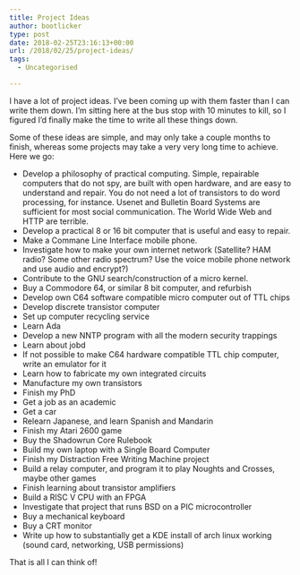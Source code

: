 ```yaml
---
title: Project Ideas
author: bootlicker
type: post
date: 2018-02-25T23:16:13+00:00
url: /2018/02/25/project-ideas/
tags:
  - Uncategorised

---
```

I have a lot of project ideas. I&#8217;ve been coming up with them faster than I can write them down. I&#8217;m sitting here at the bus stop with 10 minutes to kill, so I figured I&#8217;d finally make the time to write all these things down.

Some of these ideas are simple, and may only take a couple months to finish, whereas some projects may take a very very long time to achieve. Here we go:

  * Develop a philosophy of practical computing. Simple, repairable computers that do not spy, are built with open hardware, and are easy to understand and repair. You do not need a lot of transistors to do word processing, for instance. Usenet and Bulletin Board Systems are sufficient for most social communication. The World Wide Web and HTTP are terrible.
  * Develop a practical 8 or 16 bit computer that is useful and easy to repair.
  * Make a Commane Line Interface mobile phone.
  * Investigate how to make your own internet network (Satellite? HAM radio? Some other radio spectrum? Use the voice mobile phone network and use audio and encrypt?)
  * Contribute to the GNU search/construction of a micro kernel.
  * Buy a Commodore 64, or similar 8 bit computer, and refurbish
  * Develop own C64 software compatible micro computer out of TTL chips
  * Develop discrete transistor computer
  * Set up computer recycling service
  * Learn Ada
  * Develop a new NNTP program with all the modern security trappings
  * Learn about jobd
  * If not possible to make C64 hardware compatible TTL chip computer, write an emulator for it
  * Learn how to fabricate my own integrated circuits
  * Manufacture my own transistors
  * Finish my PhD
  * Get a job as an academic
  * Get a car
  * Relearn Japanese, and learn Spanish and Mandarin
  * Finish my Atari 2600 game
  * Buy the Shadowrun Core Rulebook
  * Build my own laptop with a Single Board Computer
  * Finish my Distraction Free Writing Machine project
  * Build a relay computer, and program it to play Noughts and Crosses, maybe other games
  * Finish learning about transistor amplifiers
  * Build a RISC V CPU with an FPGA
  * Investigate that project that runs BSD on a PIC microcontroller
  * Buy a mechanical keyboard
  * Buy a CRT monitor
  * Write up how to substantially get a KDE install of arch linux working (sound card, networking, USB permissions)

That is all I can think of!
